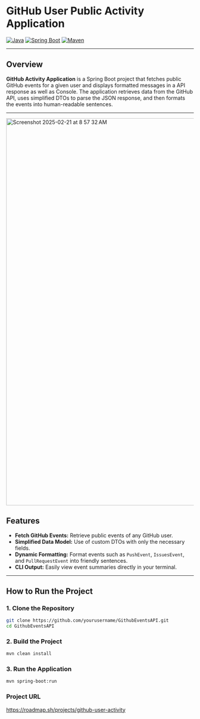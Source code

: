 # GitHub User Public Activity Application

[![Java](https://img.shields.io/badge/Java-11-blue)](https://www.oracle.com/java/technologies/javase-jdk11-downloads.html)
[![Spring Boot](https://img.shields.io/badge/Spring%20Boot-2.7.x-green)](https://spring.io/projects/spring-boot)
[![Maven](https://img.shields.io/badge/Maven-3.6.3-yellow)](https://maven.apache.org/)

---

## Overview

**GitHub Activity Application** is a Spring Boot project that fetches public GitHub events for a given user and displays formatted messages in a API response as well as Console. The application retrieves data from the GitHub API, uses simplified DTOs to parse the JSON response, and then formats the events into human-readable sentences.

---

<img width="1039" alt="Screenshot 2025-02-21 at 8 57 32 AM" src="https://github.com/user-attachments/assets/68987660-de1f-4c01-a0e1-f0d8b6032a6c" />


## Features

- **Fetch GitHub Events:** Retrieve public events of any GitHub user.
- **Simplified Data Model:** Use of custom DTOs with only the necessary fields.
- **Dynamic Formatting:** Format events such as `PushEvent`, `IssuesEvent`, and `PullRequestEvent` into friendly sentences.
- **CLI Output:** Easily view event summaries directly in your terminal.

---


## How to Run the Project

### 1. Clone the Repository

```bash
git clone https://github.com/yourusername/GithubEventsAPI.git
cd GithubEventsAPI
```


### 2. Build the Project

```bash
mvn clean install
```

### 3. Run the Application

```bash
mvn spring-boot:run
```
### Project URL
<https://roadmap.sh/projects/github-user-activity>

